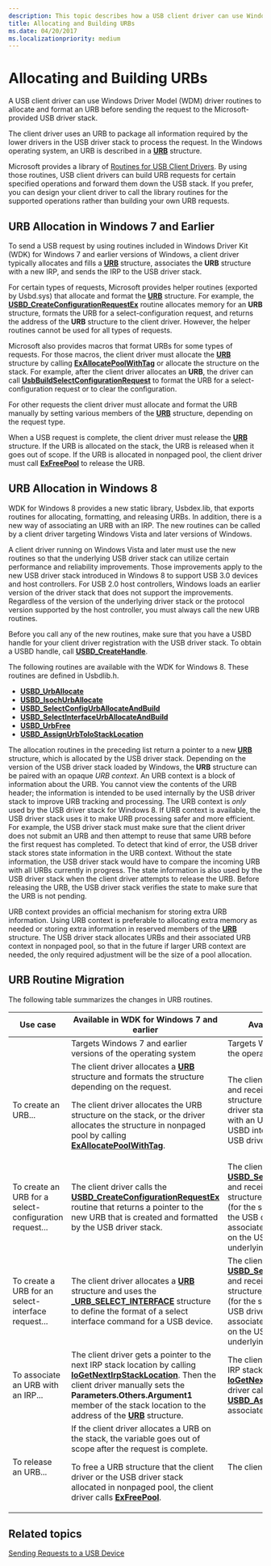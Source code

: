```yaml
---
description: This topic describes how a USB client driver can use Windows Driver Model (WDM) driver routines to allocate and format an URB before sending the request to the Microsoft-provided USB driver stack.
title: Allocating and Building URBs
ms.date: 04/20/2017
ms.localizationpriority: medium
---
```


# Allocating and Building URBs

A USB client driver can use Windows Driver Model (WDM) driver routines to allocate and format an URB before sending the request to the Microsoft-provided USB driver stack.

The client driver uses an URB to package all information required by the lower drivers in the USB driver stack to process the request. In the Windows operating system, an URB is described in a [**URB**](/windows-hardware/drivers/ddi/usb/ns-usb-_urb) structure.

Microsoft provides a library of [Routines for USB Client Drivers](/windows-hardware/drivers/ddi/_usbref/#client). By using those routines, USB client drivers can build URB requests for certain specified operations and forward them down the USB stack. If you prefer, you can design your client driver to call the library routines for the supported operations rather than building your own URB requests.

## URB Allocation in Windows 7 and Earlier

To send a USB request by using routines included in Windows Driver Kit (WDK) for Windows 7 and earlier versions of Windows, a client driver typically allocates and fills a [**URB**](/windows-hardware/drivers/ddi/usb/ns-usb-_urb) structure, associates the **URB** structure with a new IRP, and sends the IRP to the USB driver stack.

For certain types of requests, Microsoft provides helper routines (exported by Usbd.sys) that allocate and format the [**URB**](/windows-hardware/drivers/ddi/usb/ns-usb-_urb) structure. For example, the [**USBD\_CreateConfigurationRequestEx**](/windows-hardware/drivers/ddi/usbdlib/nf-usbdlib-usbd_createconfigurationrequestex) routine allocates memory for an **URB** structure, formats the URB for a select-configuration request, and returns the address of the **URB** structure to the client driver. However, the helper routines cannot be used for all types of requests.

Microsoft also provides macros that format URBs for some types of requests. For those macros, the client driver must allocate the [**URB**](/windows-hardware/drivers/ddi/usb/ns-usb-_urb) structure by calling [**ExAllocatePoolWithTag**](/windows-hardware/drivers/ddi/wdm/nf-wdm-exallocatepoolwithtag) or allocate the structure on the stack. For example, after the client driver allocates an **URB**, the driver can call [**UsbBuildSelectConfigurationRequest**](/previous-versions/ff538968(v=vs.85)) to format the URB for a select-configuration request or to clear the configuration.

For other requests the client driver must allocate and format the URB manually by setting various members of the [**URB**](/windows-hardware/drivers/ddi/usb/ns-usb-_urb) structure, depending on the request type.

When a USB request is complete, the client driver must release the [**URB**](/windows-hardware/drivers/ddi/usb/ns-usb-_urb) structure. If the URB is allocated on the stack, the URB is released when it goes out of scope. If the URB is allocated in nonpaged pool, the client driver must call [**ExFreePool**](/windows-hardware/drivers/ddi/ntddk/nf-ntddk-exfreepool) to release the URB.

## URB Allocation in Windows 8

WDK for Windows 8 provides a new static library, Usbdex.lib, that exports routines for allocating, formatting, and releasing URBs. In addition, there is a new way of associating an URB with an IRP. The new routines can be called by a client driver targeting Windows Vista and later versions of Windows.

A client driver running on Windows Vista and later must use the new routines so that the underlying USB driver stack can utilize certain performance and reliability improvements. Those improvements apply to the new USB driver stack introduced in Windows 8 to support USB 3.0 devices and host controllers. For USB 2.0 host controllers, Windows loads an earlier version of the driver stack that does not support the improvements. Regardless of the version of the underlying driver stack or the protocol version supported by the host controller, you must always call the new URB routines.

Before you call any of the new routines, make sure that you have a USBD handle for your client driver registration with the USB driver stack. To obtain a USBD handle, call [**USBD\_CreateHandle**](/windows-hardware/drivers/ddi/usbdlib/nf-usbdlib-usbd_createhandle).

The following routines are available with the WDK for Windows 8. These routines are defined in Usbdlib.h.

* [**USBD\_UrbAllocate**](/windows-hardware/drivers/ddi/usbdlib/nf-usbdlib-usbd_urballocate)
* [**USBD\_IsochUrbAllocate**](/windows-hardware/drivers/ddi/usbdlib/nf-usbdlib-usbd_isochurballocate)
* [**USBD\_SelectConfigUrbAllocateAndBuild**](/windows-hardware/drivers/ddi/usbdlib/nf-usbdlib-usbd_selectconfigurballocateandbuild)
* [**USBD\_SelectInterfaceUrbAllocateAndBuild**](/windows-hardware/drivers/ddi/usbdlib/nf-usbdlib-usbd_selectinterfaceurballocateandbuild)
* [**USBD\_UrbFree**](/windows-hardware/drivers/ddi/usbdlib/nf-usbdlib-usbd_urbfree)
* [**USBD\_AssignUrbToIoStackLocation**](/windows-hardware/drivers/ddi/usbdlib/nf-usbdlib-usbd_assignurbtoiostacklocation)

The allocation routines in the preceding list return a pointer to a new [**URB**](/windows-hardware/drivers/ddi/usb/ns-usb-_urb) structure, which is allocated by the USB driver stack. Depending on the version of the USB driver stack loaded by Windows, the **URB** structure can be paired with an opaque *URB context*. An URB context is a block of information about the URB. You cannot view the contents of the URB header; the information is intended to be used internally by the USB driver stack to improve URB tracking and processing. The URB context is *only* used by the USB driver stack for Windows 8.
If URB context is available, the USB driver stack uses it to make URB processing safer and more efficient. For example, the USB driver stack must make sure that the client driver does not submit an URB and then attempt to reuse that same URB before the first request has completed. To detect that kind of error, the USB driver stack stores state information in the URB context. Without the state information, the USB driver stack would have to compare the incoming URB with all URBs currently in progress. The state information is also used by the USB driver stack when the client driver attempts to release the URB. Before releasing the URB, the USB driver stack verifies the state to make sure that the URB is not pending.

URB context provides an official mechanism for storing extra URB information. Using URB context is preferable to allocating extra memory as needed or storing extra information in reserved members of the [**URB**](/windows-hardware/drivers/ddi/usb/ns-usb-_urb) structure. The USB driver stack allocates URBs and their associated URB context in nonpaged pool, so that in the future if larger URB context are needed, the only required adjustment will be the size of a pool allocation.

## URB Routine Migration

The following table summarizes the changes in URB routines.

<table>
<colgroup>
<col width="33%" />
<col width="33%" />
<col width="33%" />
</colgroup>
<thead>
<tr class="header">
<th>Use case</th>
<th>Available in WDK for Windows 7 and earlier</th>
<th>Available in WDK for Windows 8</th>
</tr>
</thead>
<tbody>
<tr class="odd">
<td></td>
<td>Targets Windows 7 and earlier versions of the operating system</td>
<td>Targets Windows Vista and later versions of the operating system</td>
</tr>
<tr class="even">
<td>To create an URB...</td>
<td>The client driver allocates a <a href="/windows-hardware/drivers/ddi/usb/ns-usb-_urb" data-raw-source="[&lt;strong&gt;URB&lt;/strong&gt;](/windows-hardware/drivers/ddi/usb/ns-usb-_urb)"><strong>URB</strong></a> structure and formats the structure depending on the request.
<p>The client driver allocates the URB structure on the stack, or the driver allocates the structure in nonpaged pool by calling <a href="/windows-hardware/drivers/ddi/wdm/nf-wdm-exallocatepoolwithtag" data-raw-source="[&lt;strong&gt;ExAllocatePoolWithTag&lt;/strong&gt;](/windows-hardware/drivers/ddi/wdm/nf-wdm-exallocatepoolwithtag)"><strong>ExAllocatePoolWithTag</strong></a>.</p></td>
<td>The client driver calls <a href="/windows-hardware/drivers/ddi/usbdlib/nf-usbdlib-usbd_urballocate" data-raw-source="[&lt;strong&gt;USBD_UrbAllocate&lt;/strong&gt;](/windows-hardware/drivers/ddi/usbdlib/nf-usbdlib-usbd_urballocate)"><strong>USBD_UrbAllocate</strong></a> and receives a pointer to the new <a href="/windows-hardware/drivers/ddi/usb/ns-usb-_urb" data-raw-source="[&lt;strong&gt;URB&lt;/strong&gt;](/windows-hardware/drivers/ddi/usb/ns-usb-_urb)"><strong>URB</strong></a> structure, which is allocated by the USB driver stack. The URB might be associated with an URB context, depending on the USBD interface version of the underlying USB driver stack.</td>
</tr>
<tr class="odd">
<td>To create an URB for a select-configuration request...</td>
<td>The client driver calls the <a href="/windows-hardware/drivers/ddi/usbdlib/nf-usbdlib-usbd_createconfigurationrequestex" data-raw-source="[&lt;strong&gt;USBD_CreateConfigurationRequestEx&lt;/strong&gt;](/windows-hardware/drivers/ddi/usbdlib/nf-usbdlib-usbd_createconfigurationrequestex)"><strong>USBD_CreateConfigurationRequestEx</strong></a> routine that returns a pointer to the new URB that is created and formatted by the USB driver stack.</td>
<td>The client driver calls <a href="/windows-hardware/drivers/ddi/usbdlib/nf-usbdlib-usbd_selectconfigurballocateandbuild" data-raw-source="[&lt;strong&gt;USBD_SelectConfigUrbAllocateAndBuild&lt;/strong&gt;](/windows-hardware/drivers/ddi/usbdlib/nf-usbdlib-usbd_selectconfigurballocateandbuild)"><strong>USBD_SelectConfigUrbAllocateAndBuild</strong></a> and receives a pointer to the new <a href="/windows-hardware/drivers/ddi/usb/ns-usb-_urb" data-raw-source="[&lt;strong&gt;URB&lt;/strong&gt;](/windows-hardware/drivers/ddi/usb/ns-usb-_urb)"><strong>URB</strong></a> structure, which is allocated and formatted (for the select-configuration request) by the USB driver stack. The URB might be associated with an URB context, depending on the USBD interface version of the underlying USB driver stack.</td>
</tr>
<tr class="even">
<td>To create a URB for an select-interface request...</td>
<td>The client driver allocates a <a href="/windows-hardware/drivers/ddi/usb/ns-usb-_urb" data-raw-source="[&lt;strong&gt;URB&lt;/strong&gt;](/windows-hardware/drivers/ddi/usb/ns-usb-_urb)"><strong>URB</strong></a> structure and uses the <a href="/windows-hardware/drivers/ddi/usb/ns-usb-_urb_select_interface" data-raw-source="[&lt;strong&gt;_URB_SELECT_INTERFACE&lt;/strong&gt;](/windows-hardware/drivers/ddi/usb/ns-usb-_urb_select_interface)"><strong>_URB_SELECT_INTERFACE</strong></a> structure to define the format of a select interface command for a USB device.</td>
<td>The client driver calls <a href="/windows-hardware/drivers/ddi/usbdlib/nf-usbdlib-usbd_selectinterfaceurballocateandbuild" data-raw-source="[&lt;strong&gt;USBD_SelectInterfaceUrbAllocateAndBuild&lt;/strong&gt;](/windows-hardware/drivers/ddi/usbdlib/nf-usbdlib-usbd_selectinterfaceurballocateandbuild)"><strong>USBD_SelectInterfaceUrbAllocateAndBuild</strong></a> and receives a pointer to the new <a href="/windows-hardware/drivers/ddi/usb/ns-usb-_urb" data-raw-source="[&lt;strong&gt;URB&lt;/strong&gt;](/windows-hardware/drivers/ddi/usb/ns-usb-_urb)"><strong>URB</strong></a> structure, which is allocated and formatted (for the select-interface request) by the USB driver stack. The URB might be associated with an URB context, depending on the USBD interface version of the underlying USB driver stack.</td>
</tr>
<tr class="odd">
<td>To associate an URB with an IRP...</td>
<td>The client driver gets a pointer to the next IRP stack location by calling <a href="/windows-hardware/drivers/ddi/wdm/nf-wdm-iogetnextirpstacklocation" data-raw-source="[&lt;strong&gt;IoGetNextIrpStackLocation&lt;/strong&gt;](/windows-hardware/drivers/ddi/wdm/nf-wdm-iogetnextirpstacklocation)"><strong>IoGetNextIrpStackLocation</strong></a>. Then the client driver manually sets the <strong>Parameters.Others.Argument1</strong> member of the stack location to the address of the <a href="/windows-hardware/drivers/ddi/usb/ns-usb-_urb" data-raw-source="[&lt;strong&gt;URB&lt;/strong&gt;](/windows-hardware/drivers/ddi/usb/ns-usb-_urb)"><strong>URB</strong></a> structure.</td>
<td>The client driver gets a pointer to the next IRP stack location by calling <a href="/windows-hardware/drivers/ddi/wdm/nf-wdm-iogetnextirpstacklocation" data-raw-source="[&lt;strong&gt;IoGetNextIrpStackLocation&lt;/strong&gt;](/windows-hardware/drivers/ddi/wdm/nf-wdm-iogetnextirpstacklocation)"><strong>IoGetNextIrpStackLocation</strong></a>. Then the client driver calls <a href="/windows-hardware/drivers/ddi/usbdlib/nf-usbdlib-usbd_assignurbtoiostacklocation" data-raw-source="[&lt;strong&gt;USBD_AssignUrbToIoStackLocation&lt;/strong&gt;](/windows-hardware/drivers/ddi/usbdlib/nf-usbdlib-usbd_assignurbtoiostacklocation)"><strong>USBD_AssignUrbToIoStackLocation</strong></a> to associate a the URB with the stack location.</td>
</tr>
<tr class="even">
<td>To release an URB...</td>
<td>If the client driver allocates a URB on the stack, the variable goes out of scope after the request is complete.
<p>To free a URB structure that the client driver or the USB driver stack allocated in nonpaged pool, the client driver calls <a href="/windows-hardware/drivers/ddi/ntddk/nf-ntddk-exfreepool" data-raw-source="[&lt;strong&gt;ExFreePool&lt;/strong&gt;](/windows-hardware/drivers/ddi/ntddk/nf-ntddk-exfreepool)"><strong>ExFreePool</strong></a>.</p></td>
<td>The client driver calls <a href="/windows-hardware/drivers/ddi/usbdlib/nf-usbdlib-usbd_urbfree" data-raw-source="[&lt;strong&gt;USBD_UrbFree&lt;/strong&gt;](/windows-hardware/drivers/ddi/usbdlib/nf-usbdlib-usbd_urbfree)"><strong>USBD_UrbFree</strong></a>.</td>
</tr>
</tbody>
</table>

## Related topics

[Sending Requests to a USB Device](communicating-with-a-usb-device.md)